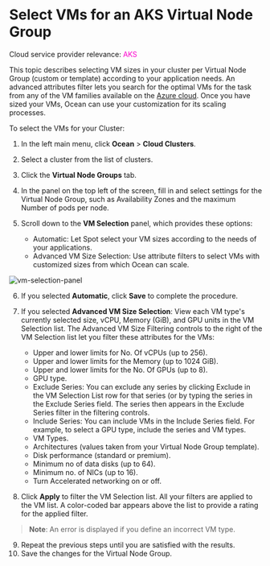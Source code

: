 # Select VMs for an AKS Virtual Node Group

Cloud service provider relevance: <font color="#FC01CC">AKS</font>

This topic describes selecting VM sizes in your cluster per Virtual Node Group (custom or template) according to your application needs. An advanced attributes filter lets you search for the optimal VMs for the task from any of the VM families available on the [Azure cloud](https://learn.microsoft.com/en-us/azure/virtual-machines/sizes/overview?tabs=breakdownseries%2Cgeneralsizelist%2Ccomputesizelist%2Cmemorysizelist%2Cstoragesizelist%2Cgpusizelist%2Cfpgasizelist%2Chpcsizelist). Once you have sized your VMs, Ocean can use your customization for its scaling processes.

To select the VMs for your Cluster:

1. In the left main menu, click **Ocean** > **Cloud Clusters**.

2. Select a cluster from the list of clusters.

3. Click the **Virtual Node Groups** tab.

4. In the panel on the top left of the screen, fill in and select settings for the Virtual Node Group, such as Availability Zones and the maximum Number of pods per node.

5. Scroll down to the **VM Selection** panel, which provides these options:

   - Automatic: Let Spot select your VM sizes according to the needs of your applications.
   - Advanced VM Size Selection: Use attribute filters to select VMs with customized sizes from which Ocean can scale.

![vm-selection-panel](https://github.com/spotinst/help/assets/159915991/ea743bc6-0a06-4fa9-a958-7b4410bc7bd3)

6. If you selected **Automatic**, click **Save** to complete the procedure.
7. If you selected **Advanced VM Size Selection**: View each VM type's currently selected size, vCPU, Memory (GiB), and GPU units in the VM Selection list.
   The Advanced VM Size Filtering controls to the right of the VM Selection list let you filter these attributes for the VMs:

   - Upper and lower limits for No. Of vCPUs (up to 256).
   - Upper and lower limits for the Memory (up to 1024 GiB).
   - Upper and lower limits for the No. Of GPUs (up to 8).
   - GPU type.
   - Exclude Series: You can exclude any series by clicking Exclude in the VM Selection List row for that series (or by typing the series in the Exclude Series field. The series then appears in the Exclude Series filter in the filtering controls.
   - Include Series: You can include VMs in the Include Series field. For example, to select a GPU type, include the series and VM types.
   - VM Types.
   - Architectures (values taken from your Virtual Node Group template).
   - Disk performance (standard or premium).
   - Minimum no of data disks (up to 64).
   - Minimum no. of NICs (up to 16).
   - Turn Accelerated networking on or off.

8. Click **Apply** to filter the VM Selection list. All your filters are applied to the VM list. A color-coded bar appears above the list to provide a rating for the applied filter.

> **Note**: An error is displayed if you define an incorrect VM type.

9. Repeat the previous steps until you are satisfied with the results.
10. Save the changes for the Virtual Node Group.
